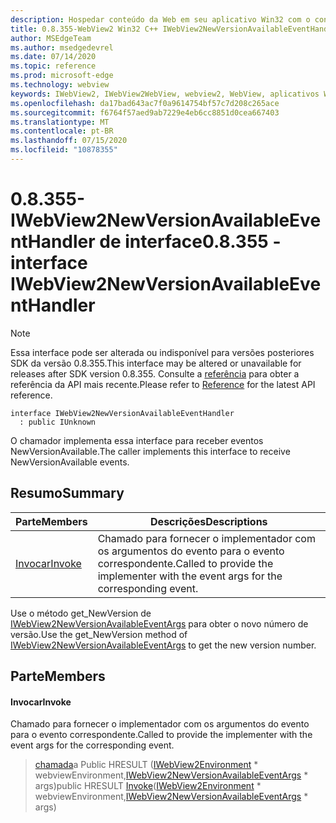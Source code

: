 ```yaml
---
description: Hospedar conteúdo da Web em seu aplicativo Win32 com o controle WebView2 do Microsoft Edge
title: 0.8.355-WebView2 Win32 C++ IWebView2NewVersionAvailableEventHandler
author: MSEdgeTeam
ms.author: msedgedevrel
ms.date: 07/14/2020
ms.topic: reference
ms.prod: microsoft-edge
ms.technology: webview
keywords: IWebView2, IWebView2WebView, webview2, WebView, aplicativos Win32, Win32, Edge
ms.openlocfilehash: da17bad643ac7f0a9614754bf57c7d208c265ace
ms.sourcegitcommit: f6764f57aed9ab7229e4eb6cc8851d0cea667403
ms.translationtype: MT
ms.contentlocale: pt-BR
ms.lasthandoff: 07/15/2020
ms.locfileid: "10878355"
---
```

# <span data-ttu-id="d386a-104">0.8.355-IWebView2NewVersionAvailableEventHandler de interface</span><span class="sxs-lookup"><span data-stu-id="d386a-104">0.8.355 - interface IWebView2NewVersionAvailableEventHandler</span></span> 

> [!NOTE]
> <span data-ttu-id="d386a-105">Essa interface pode ser alterada ou indisponível para versões posteriores SDK da versão 0.8.355.</span><span class="sxs-lookup"><span data-stu-id="d386a-105">This interface may be altered or unavailable for releases after SDK version 0.8.355.</span></span> <span data-ttu-id="d386a-106">Consulte a [referência](../../../webview2-api-reference.md) para obter a referência da API mais recente.</span><span class="sxs-lookup"><span data-stu-id="d386a-106">Please refer to [Reference](../../../webview2-api-reference.md) for the latest API reference.</span></span>

```
interface IWebView2NewVersionAvailableEventHandler
  : public IUnknown
```

<span data-ttu-id="d386a-107">O chamador implementa essa interface para receber eventos NewVersionAvailable.</span><span class="sxs-lookup"><span data-stu-id="d386a-107">The caller implements this interface to receive NewVersionAvailable events.</span></span>

## <span data-ttu-id="d386a-108">Resumo</span><span class="sxs-lookup"><span data-stu-id="d386a-108">Summary</span></span>

 <span data-ttu-id="d386a-109">Parte</span><span class="sxs-lookup"><span data-stu-id="d386a-109">Members</span></span>                        | <span data-ttu-id="d386a-110">Descrições</span><span class="sxs-lookup"><span data-stu-id="d386a-110">Descriptions</span></span>
--------------------------------|---------------------------------------------
[<span data-ttu-id="d386a-111">Invocar</span><span class="sxs-lookup"><span data-stu-id="d386a-111">Invoke</span></span>](#invoke) | <span data-ttu-id="d386a-112">Chamado para fornecer o implementador com os argumentos do evento para o evento correspondente.</span><span class="sxs-lookup"><span data-stu-id="d386a-112">Called to provide the implementer with the event args for the corresponding event.</span></span>

<span data-ttu-id="d386a-113">Use o método get_NewVersion de [IWebView2NewVersionAvailableEventArgs](IWebView2NewVersionAvailableEventArgs.md) para obter o novo número de versão.</span><span class="sxs-lookup"><span data-stu-id="d386a-113">Use the get_NewVersion method of [IWebView2NewVersionAvailableEventArgs](IWebView2NewVersionAvailableEventArgs.md) to get the new version number.</span></span>

## <span data-ttu-id="d386a-114">Parte</span><span class="sxs-lookup"><span data-stu-id="d386a-114">Members</span></span>

#### <span data-ttu-id="d386a-115">Invocar</span><span class="sxs-lookup"><span data-stu-id="d386a-115">Invoke</span></span> 

<span data-ttu-id="d386a-116">Chamado para fornecer o implementador com os argumentos do evento para o evento correspondente.</span><span class="sxs-lookup"><span data-stu-id="d386a-116">Called to provide the implementer with the event args for the corresponding event.</span></span>

> <span data-ttu-id="d386a-117">[chamada](#invoke)a Public HRESULT ([IWebView2Environment](IWebView2Environment.md) \* webviewEnvironment,[IWebView2NewVersionAvailableEventArgs](IWebView2NewVersionAvailableEventArgs.md) \* args)</span><span class="sxs-lookup"><span data-stu-id="d386a-117">public HRESULT [Invoke](#invoke)([IWebView2Environment](IWebView2Environment.md) \* webviewEnvironment,[IWebView2NewVersionAvailableEventArgs](IWebView2NewVersionAvailableEventArgs.md) \* args)</span></span>

